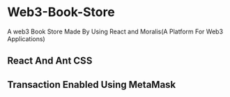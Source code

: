 # Web3-Book-Store

A web3 Book Store Made By Using React and Moralis(A Platform For Web3 Applications)

## React And Ant CSS

## Transaction Enabled Using MetaMask


